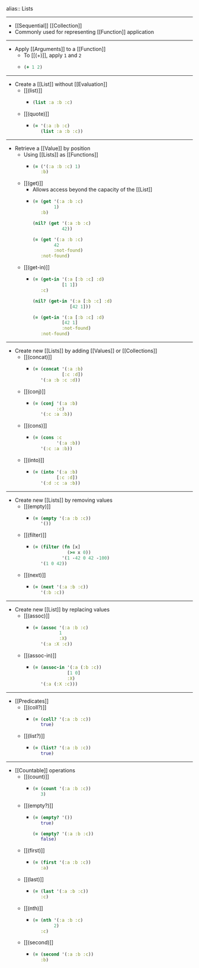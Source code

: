 alias:: Lists

- ---
- [[Sequential]] [[Collection]]
- Commonly used for representing [[Function]] application
- ---
- Apply [[Arguments]] to a [[Function]]
	- To [[(+)]], apply `1` and `2`
	- ``` clojure
	  (+ 1 2)
	  ```
- ---
- Create a [[List]] without [[Evaluation]]
	- [[(list)]]
		- ``` clojure
		  (list :a :b :c)
		  ```
	- [[(quote)]]
		- ``` clojure
		  (= '(:a :b :c)
		     (list :a :b :c))
		  ```
- ---
- Retrieve a [[Value]] by position
	- Using [[Lists]] as [[Functions]]
		- ``` clojure
		  (= ('(:a :b :c) 1)
		     :b)
		  ```
	- [[(get)]]
		- Allows access beyond the capacity of the [[List]]
		- ``` clojure
		  (= (get '(:a :b :c)
		          1)
		     :b)
		  
		  (nil? (get '(:a :b :c)
		             42))
		  
		  (= (get '(:a :b :c)
		          42
		          :not-found)
		     :not-found)
		  ```
	- [[(get-in)]]
		- ``` clojure
		  (= (get-in '(:a [:b :c] :d)
		             [1 1])
		     :c)
		  
		  (nil? (get-in '(:a [:b :c] :d)
		                [42 1]))
		  
		  (= (get-in '(:a [:b :c] :d)
		             [42 1]
		             :not-found)
		     :not-found)
		  ```
- ---
- Create new [[Lists]] by adding [[Values]] or [[Collections]]
	- [[(concat)]]
		- ``` clojure
		  (= (concat '(:a :b)
		             [:c :d])
		     '(:a :b :c :d))
		  ```
	- [[(conj)]]
		- ``` clojure
		  (= (conj '(:a :b)
		           :c)
		     '(:c :a :b))
		  ```
	- [[(cons)]]
		- ``` clojure
		  (= (cons :c
		           '(:a :b))
		     '(:c :a :b))
		  ```
	- [[(into)]]
		- ``` clojure
		  (= (into '(:a :b)
		           [:c :d])
		     '(:d :c :a :b))
		  ```
- ---
- Create new [[Lists]] by removing values
	- [[(empty)]]
		- ``` clojure
		  (= (empty '(:a :b :c))
		     '())
		  ```
	- [[(filter)]]
		- ``` clojure
		  (= (filter (fn [x]
		               (>= x 0))
		             '(1 -42 0 42 -100)
		     '(1 0 42))
		  ```
	- [[(next)]]
		- ``` clojure
		  (= (next '(:a :b :c))
		     '(:b :c))
		  ```
- ---
- Create new [[List]] by replacing values
	- [[(assoc)]]
		- ``` clojure
		  (= (assoc '(:a :b :c)
		            1
		            :X)
		     '(:a :X :c))
		  ```
	- [[(assoc-in)]]
		- ``` clojure
		  (= (assoc-in '(:a (:b :c))
		               [1 0]
		               :X)
		     '(:a (:X :c)))
		  ```
- ---
- [[Predicates]]
	- [[(coll?)]]
		- ``` clojure
		  (= (coll? '(:a :b :c))
		     true)
		  ```
	- [[(list?)]]
		- ``` clojure
		  (= (list? '(:a :b :c))
		     true)
		  ```
- ---
- [[Countable]] operations
	- [[(count)]]
		- ``` clojure
		  (= (count '(:a :b :c))
		     3)
		  ```
	- [[(empty?)]]
		- ``` clojure
		  (= (empty? '())
		     true)
		  
		  (= (empty? '(:a :b :c))
		     false)
		  ```
	- [[(first)]]
		- ``` clojure
		  (= (first '(:a :b :c))
		     :a)
		  ```
	- [[(last)]]
		- ``` clojure
		  (= (last '(:a :b :c))
		     :c)
		  ```
	- [[(nth)]]
		- ``` clojure
		  (= (nth '(:a :b :c)
		          2)
		     :c)
		  ```
	- [[(second)]]
		- ``` clojure
		  (= (second '(:a :b :c))
		     :b)
		  ```